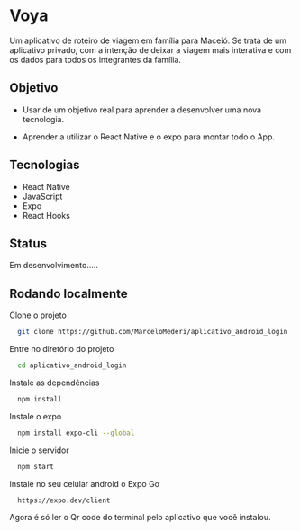 
# Voya

Um aplicativo de roteiro de viagem em família para Maceió. Se trata de um aplicativo privado, com a intenção de deixar a viagem mais interativa e com os dados para todos os integrantes da família.


## Objetivo

- Usar de um objetivo real para aprender a desenvolver uma nova tecnologia.

- Aprender a utilizar o React Native e o expo para montar todo o App.


## Tecnologias

- React Native
- JavaScript
- Expo
- React Hooks
## Status

Em desenvolvimento.....


## Rodando localmente

Clone o projeto

```bash
  git clone https://github.com/MarceloMederi/aplicativo_android_login
```

Entre no diretório do projeto

```bash
  cd aplicativo_android_login
```

Instale as dependências

```bash
  npm install
```

Instale o expo

```bash
  npm install expo-cli --global
```

Inicie o servidor

```bash
  npm start
```

Instale no seu celular android o Expo Go

```bash
  https://expo.dev/client
``` 

Agora é só ler o Qr code do terminal pelo aplicativo que você instalou.
